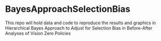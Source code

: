 # BayesApproachSelectionBias
This repo will hold data and code to reproduce the results and graphics in Hierarchical Bayes Approach to Adjust for Selection Bias in Before-After Analyses of Vision Zero Policies
